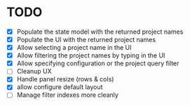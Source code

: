 # TODO

- [x] Populate the state model with the returned project names
- [x] Populate the UI with the returned project names
- [x] Allow selecting a project name in the UI
- [x] Allow filtering the project names by typing in the UI
- [x] Allow specifying configuration or the project query filter
- [ ] Cleanup UX
- [x] Handle panel resize (rows & cols)
- [x] allow configure default layout
- [ ] Manage filter indexes more cleanly
